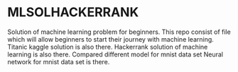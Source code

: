 # MLSOLHACKERRANK
Solution of machine learning problem for beginners.
This repo consist of file which will allow beginners to start their journey with machine learning.
Titanic kaggle solution is also there.
Hackerrank solution of machine learning is also there.
Compared different model for mnist data set
Neural network for mnist data set is there.
